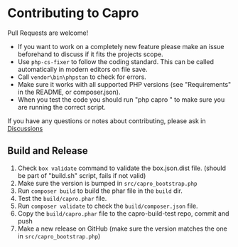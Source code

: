# Contributing to Capro

Pull Requests are welcome!

- If you want to work on a completely new feature please make an issue beforehand to discuss if it fits the projects scope.
- Use `php-cs-fixer` to follow the coding standard. This can be called automatically in modern editors on file save.
- Call `vendor\bin\phpstan` to check for errors.
- Make sure it works with all supported PHP versions (see "Requirements" in the README, or composer.json).
- When you test the code you should run "php capro <command>" to make sure you are running the correct script.

If you have any questions or notes about contributing, please ask in [Discussions](https://github.com/xy2z/capro/discussions)


## Build and Release
1. Check `box validate` command to validate the box.json.dist file. (should be part of "build.sh" script, fails if not valid)
1. Make sure the version is bumped in `src/capro_bootstrap.php`
1. Run `composer build` to build the phar file in the `build` dir.
1. Test the `build/capro.phar` file.
1. Run `composer validate` to check the `build/composer.json` file.
1. Copy the `build/capro.phar` file to the capro-build-test repo, commit and push
1. Make a new release on GitHub (make sure the version matches the one in `src/capro_bootstrap.php`)

